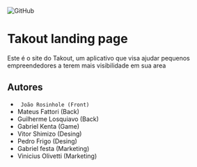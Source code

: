 ![GitHub](https://img.shields.io/github/license/joav12/TesteMuchoLoco)
# Takout landing page
Este é o site do Takout, um aplicativo que visa ajudar pequenos empreendedores a terem mais visibilidade em sua area
## Autores
- ` João Rosinhole (Front)`
- Mateus Fattori (Back)
- Guilherme Losquiavo (Back)
- Gabriel Kenta (Game)
- Vitor Shimizo (Desing)
- Pedro Frigo (Desing)
- Gabriel festa (Marketing)
- Vinicius Olivetti (Marketing)
